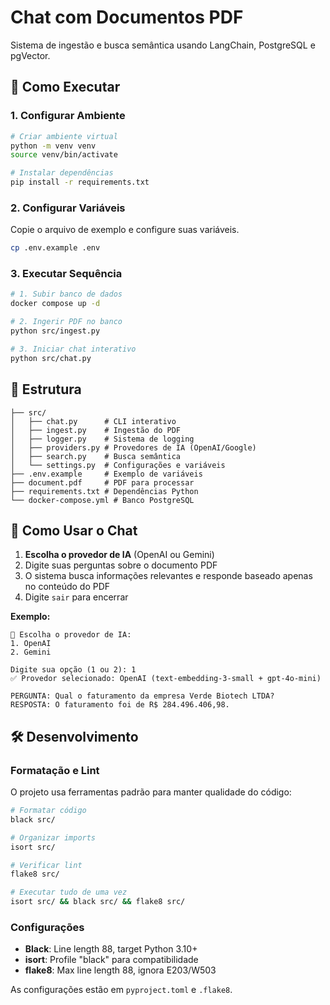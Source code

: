 # Chat com Documentos PDF

Sistema de ingestão e busca semântica usando LangChain, PostgreSQL e pgVector.

## 🚀 Como Executar

### 1. Configurar Ambiente

```bash
# Criar ambiente virtual
python -m venv venv
source venv/bin/activate

# Instalar dependências
pip install -r requirements.txt
```

### 2. Configurar Variáveis

Copie o arquivo de exemplo e configure suas variáveis.

```bash
cp .env.example .env
```

### 3. Executar Sequência

```bash
# 1. Subir banco de dados
docker compose up -d

# 2. Ingerir PDF no banco
python src/ingest.py

# 3. Iniciar chat interativo
python src/chat.py
```

## 📁 Estrutura

```
├── src/
│   ├── chat.py      # CLI interativo
│   ├── ingest.py    # Ingestão do PDF
│   ├── logger.py    # Sistema de logging
│   ├── providers.py # Provedores de IA (OpenAI/Google)
│   ├── search.py    # Busca semântica
│   └── settings.py  # Configurações e variáveis
├── .env.example     # Exemplo de variáveis
├── document.pdf     # PDF para processar
├── requirements.txt # Dependências Python
└── docker-compose.yml # Banco PostgreSQL
```

## 💬 Como Usar o Chat

1. **Escolha o provedor de IA** (OpenAI ou Gemini)
2. Digite suas perguntas sobre o documento PDF
3. O sistema busca informações relevantes e responde baseado apenas no conteúdo do PDF
4. Digite `sair` para encerrar

**Exemplo:**
```
🤖 Escolha o provedor de IA:
1. OpenAI
2. Gemini

Digite sua opção (1 ou 2): 1
✅ Provedor selecionado: OpenAI (text-embedding-3-small + gpt-4o-mini)

PERGUNTA: Qual o faturamento da empresa Verde Biotech LTDA?
RESPOSTA: O faturamento foi de R$ 284.496.406,98.
```

## 🛠️ Desenvolvimento

### Formatação e Lint

O projeto usa ferramentas padrão para manter qualidade do código:

```bash
# Formatar código
black src/

# Organizar imports
isort src/

# Verificar lint
flake8 src/

# Executar tudo de uma vez
isort src/ && black src/ && flake8 src/
```

### Configurações

- **Black**: Line length 88, target Python 3.10+
- **isort**: Profile "black" para compatibilidade
- **flake8**: Max line length 88, ignora E203/W503

As configurações estão em `pyproject.toml` e `.flake8`.